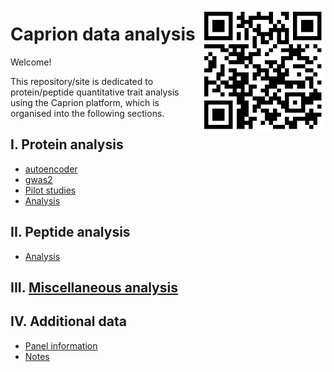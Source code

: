 <a href="https://jinghuazhao.github.io/Caprion/"><img src="pilot/qrcode.png" height=200 width=200 align="right"></img></a>
# Caprion data analysis

Welcome!

This repository/site is dedicated to protein/peptide quantitative trait analysis using the Caprion platform, which is organised into the following sections.

## I. Protein analysis

- [autoencoder](https://jinghuazhao.github.io/Caprion/pilot/autoencoder/)
- [gwas2](https://jinghuazhao.github.io/Caprion/pilot/gwas2/)
- [Pilot studies](https://jinghuazhao.github.io/Caprion/pilot/)
- [Analysis](progs/)

## II. Peptide analysis

- [Analysis](peptide_progs)

## III. [Miscellaneous analysis](misc/)

## IV. Additional data

- [Panel information](https://jinghuazhao.github.io/pQTLdata/)
- [Notes](https://jinghuazhao.github.io/Caprion/pilot/Notes/)
